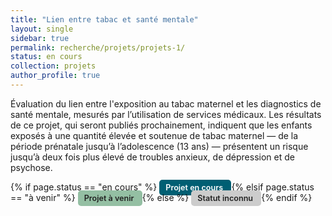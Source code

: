 ```yaml
---
title: "Lien entre tabac et santé mentale"
layout: single
sidebar: true
permalink: recherche/projets/projets-1/
status: en cours
collection: projets
author_profile: true
---
```


Évaluation du lien entre l'exposition au tabac maternel et les diagnostics de santé mentale, mesurés par l’utilisation de services médicaux.
Les résultats de ce projet, qui seront publiés prochainement, indiquent que les enfants exposés à une quantité élevée et soutenue de tabac maternel — de la période prénatale jusqu’à l’adolescence (13 ans) — présentent un risque jusqu’à deux fois plus élevé de troubles anxieux, de dépression et de psychose.

<div style="margin-bottom: 1rem;">
  {% if page.status == "en cours" %}
    <span style="background-color: #005f73; color: white; padding: 0.4em 0.8em; border-radius: 5px; font-weight: 600; font-size: 0.9em;">
      Projet en cours
    </span>
  {% elsif page.status == "à venir" %}
    <span style="background-color: #94bfa3; color: #222; padding: 0.4em 0.8em; border-radius: 5px; font-weight: 600; font-size: 0.9em;">
      Projet à venir
    </span>
  {% else %}
    <span style="background-color: #ccc; color: #222; padding: 0.4em 0.8em; border-radius: 5px; font-weight: 600; font-size: 0.9em;">
      Statut inconnu
    </span>
  {% endif %}
</div>
